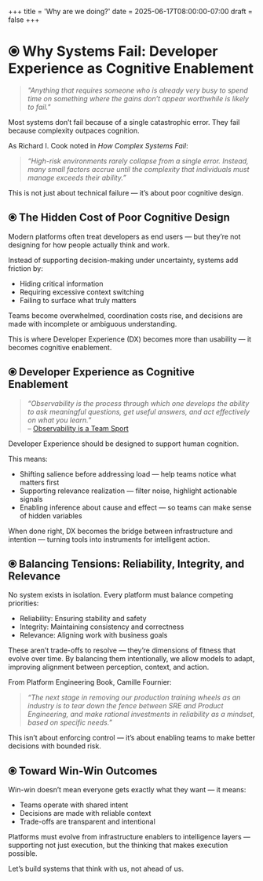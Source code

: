 +++
title = 'Why are we doing?'
date = 2025-06-17T08:00:00-07:00
draft = false
+++

# **⦿ Why Systems Fail: Developer Experience as Cognitive Enablement**  

> _"Anything that requires someone who is already very busy to spend time on something where the gains don’t appear worthwhile is likely to fail."_

Most systems don’t fail because of a single catastrophic error. They fail because complexity outpaces cognition.

As Richard I. Cook noted in *How Complex Systems Fail*:
> _“High-risk environments rarely collapse from a single error. Instead, many small factors accrue until the complexity that individuals must manage exceeds their ability.”_

This is not just about technical failure — it’s about poor cognitive design.


## **⦿ The Hidden Cost of Poor Cognitive Design**  

Modern platforms often treat developers as end users — but they’re not designing for how people actually think and work.

Instead of supporting decision-making under uncertainty, systems add friction by:
- Hiding critical information
- Requiring excessive context switching
- Failing to surface what truly matters

Teams become overwhelmed, coordination costs rise, and decisions are made with incomplete or ambiguous understanding.

This is where Developer Experience (DX) becomes more than usability — it becomes cognitive enablement.


## **⦿ Developer Experience as Cognitive Enablement**  

> _“Observability is the process through which one develops the ability to ask meaningful questions, get useful answers, and act effectively on what you learn.”_  
– [Observability is a Team Sport](https://medium.com/womenintechnology/observability-is-a-team-sport-168277f3eb93)

Developer Experience should be designed to support human cognition.

This means:
- Shifting salience before addressing load — help teams notice what matters first
- Supporting relevance realization — filter noise, highlight actionable signals
- Enabling inference about cause and effect — so teams can make sense of hidden variables

When done right, DX becomes the bridge between infrastructure and intention — turning tools into instruments for intelligent action.


## **⦿ Balancing Tensions: Reliability, Integrity, and Relevance**  

No system exists in isolation. Every platform must balance competing priorities:
- Reliability: Ensuring stability and safety
- Integrity: Maintaining consistency and correctness
- Relevance: Aligning work with business goals

These aren’t trade-offs to resolve — they’re dimensions of fitness that evolve over time. By balancing them intentionally, we allow models to adapt, improving alignment between perception, context, and action.

From Platform Engineering Book, Camille Fournier:
> _“The next stage in removing our production training wheels as an industry is to tear down the fence between SRE and Product Engineering, and make rational investments in reliability as a mindset, based on specific needs.”_

This isn’t about enforcing control — it’s about enabling teams to make better decisions with bounded risk.


## **⦿ Toward Win-Win Outcomes**  

Win-win doesn’t mean everyone gets exactly what they want — it means:
- Teams operate with shared intent
- Decisions are made with reliable context
- Trade-offs are transparent and intentional

Platforms must evolve from infrastructure enablers to intelligence layers — supporting not just execution, but the thinking that makes execution possible.

Let’s build systems that think with us, not ahead of us.